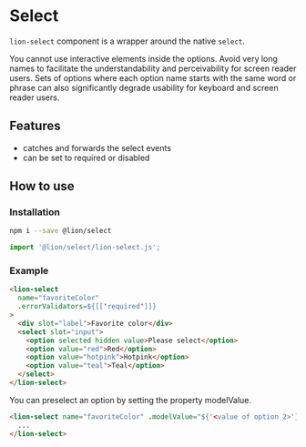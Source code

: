 # Select

[//]: # 'AUTO INSERT HEADER PREPUBLISH'

`lion-select` component is a wrapper around the native `select`.

You cannot use interactive elements inside the options. Avoid very long names to
facilitate the understandability and perceivability for screen reader users. Sets of options
where each option name starts with the same word or phrase can also significantly degrade
usability for keyboard and screen reader users.

## Features

- catches and forwards the select events
- can be set to required or disabled

## How to use

### Installation

```sh
npm i --save @lion/select
```

```js
import '@lion/select/lion-select.js';
```

### Example

```html
<lion-select
  name="favoriteColor"
  .errorValidators=${[['required']]}
>
  <div slot="label">Favorite color</div>
  <select slot="input">
    <option selected hidden value>Please select</option>
    <option value="red">Red</option>
    <option value="hotpink">Hotpink</option>
    <option value="teal">Teal</option>
  </select>
</lion-select>
```

You can preselect an option by setting the property modelValue.

```html
<lion-select name="favoriteColor" .modelValue="${'<value of option 2>'}">
  ...
</lion-select>
```
